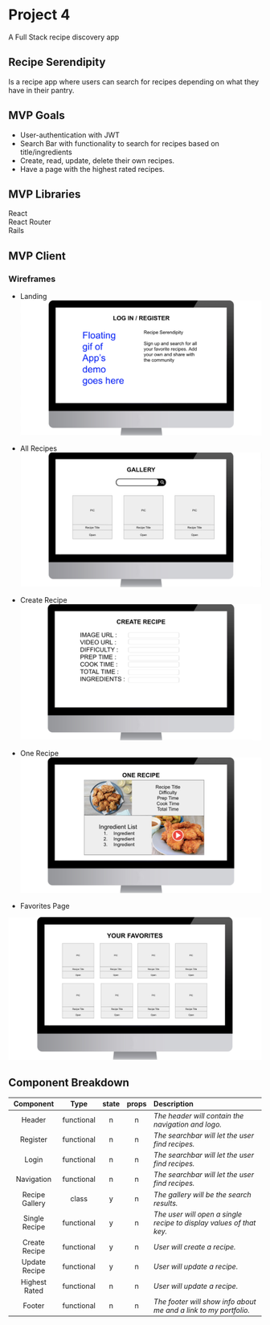 # Project 4
A Full Stack recipe discovery app

## Recipe Serendipity
Is a recipe app where users can search for recipes depending on what they have in their pantry. 

## MVP Goals
- User-authentication with JWT <br>
- Search Bar with functionality to search for recipes based on title/ingredients<br>
- Create, read, update, delete their own recipes. <br>
- Have a page with the highest rated recipes.  <br>

## MVP Libraries

React<br>
React Router<br>
Rails<br>

## MVP Client

### Wireframes
- Landing
![Landing](./Login.png)

- All Recipes
![url](./Gallery.png)

- Create Recipe
![url](./CreateRecipe.png)

- One Recipe
![url](./OneRecipe.png)

- Favorites Page

![url](./Favorites.png)




## Component Breakdown
|  Component   |    Type    | state | props | Description                                                      |
| :----------: | :--------: | :---: | :---: | :--------------------------------------------------------------- |
|    Header    | functional |   n   |   n   | _The header will contain the navigation and logo._               |
|  Register  | functional |   n   |   n   | _The searchbar will let the user find recipes._       |
|  Login  | functional |   n   |   n   | _The searchbar will let the user find recipes._       |
|  Navigation  | functional |   n   |   n   | _The searchbar will let the user find recipes._       |
|   Recipe Gallery    |   class    |   y   |   n   | _The gallery will be the search results._      |
| Single Recipe | functional |   y   |   n   | _The user will open a single recipe to display values of that key._                 |
|  Create Recipe  | functional |   y  |   n   | _User will create a recipe._       |
|  Update Recipe  | functional |   y   |   n   | _User will update a recipe._       |
|  Highest Rated  | functional |   n   |   n   | _User will update a recipe._       |
|    Footer    | functional |   n   |   n   | _The footer will show info about me and a link to my portfolio._ |

